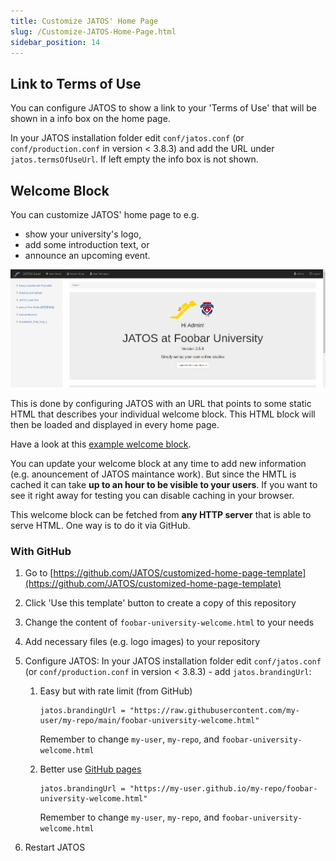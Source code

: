 ```yaml
---
title: Customize JATOS' Home Page
slug: /Customize-JATOS-Home-Page.html
sidebar_position: 14
---
```


## Link to Terms of Use

You can configure JATOS to show a link to your 'Terms of Use' that will be shown in a info box on the home page. 

In your JATOS installation folder edit `conf/jatos.conf` (or `conf/production.conf` in version < 3.8.3) and add the URL under `jatos.termsOfUseUrl`. If left empty the info box is not shown.


## Welcome Block

You can customize JATOS' home page to e.g.
* show your university's logo,
* add some introduction text, or
* announce an upcoming event. 

![template customized home page](/img/screenshot-branding.png)

This is done by configuring JATOS with an URL that points to some static HTML that describes your individual welcome block. This HTML block will then be loaded and displayed in every home page.

Have a look at this [example welcome block](https://github.com/JATOS/customized-home-page-template/blob/main/foobar-university-welcome.html).

You can update your welcome block at any time to add new information (e.g. anouncement of JATOS maintance work). But since the HMTL is cached it can take **up to an hour to be visible to your users**. If you want to see it right away for testing you can disable caching in your browser.

This welcome block can be fetched from **any HTTP server** that is able to serve HTML. One way is to do it via GitHub.

### With GitHub

1. Go to [https://github.com/JATOS/customized-home-page-template](https://github.com/JATOS/customized-home-page-template)
1. Click 'Use this template' button to create a copy of this repository
1. Change the content of `foobar-university-welcome.html` to your needs
1. Add necessary files (e.g. logo images) to your repository
1. Configure JATOS: In your JATOS installation folder edit `conf/jatos.conf` (or `conf/production.conf` in version < 3.8.3) - add `jatos.brandingUrl`:

   1. Easy but with rate limit (from GitHub)

      ```
      jatos.brandingUrl = "https://raw.githubusercontent.com/my-user/my-repo/main/foobar-university-welcome.html"
      ```
   
      Remember to change `my-user`, `my-repo`, and `foobar-university-welcome.html`

   1. Better use [GitHub pages](https://docs.github.com/en/github/working-with-github-pages/creating-a-github-pages-site)

      ```
      jatos.brandingUrl = "https://my-user.github.io/my-repo/foobar-university-welcome.html"
      ```

      Remember to change `my-user`, `my-repo`, and `foobar-university-welcome.html`

1. Restart JATOS
